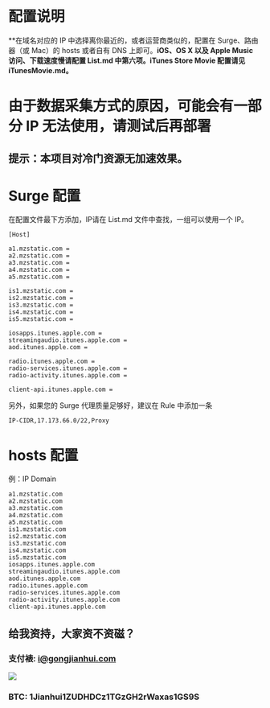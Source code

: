 # 配置说明
**在域名对应的 IP 中选择离你最近的，或者运营商类似的，配置在 Surge、路由器（或 Mac）的 hosts 或者自有 DNS 上即可。**iOS、OS X 以及 Apple Music 访问、下载速度慢请配置 List.md 中第六项。iTunes Store Movie 配置请见 iTunesMovie.md。**

# 由于数据采集方式的原因，可能会有一部分 IP 无法使用，请测试后再部署

## 提示：本项目对冷门资源无加速效果。

# Surge 配置
在配置文件最下方添加，IP请在 List.md 文件中查找，一组可以使用一个 IP。

```
[Host]

a1.mzstatic.com = 
a2.mzstatic.com = 
a3.mzstatic.com = 
a4.mzstatic.com = 
a5.mzstatic.com = 

is1.mzstatic.com = 
is2.mzstatic.com = 
is3.mzstatic.com = 
is4.mzstatic.com = 
is5.mzstatic.com = 

iosapps.itunes.apple.com = 
streamingaudio.itunes.apple.com = 
aod.itunes.apple.com = 

radio.itunes.apple.com = 
radio-services.itunes.apple.com = 
radio-activity.itunes.apple.com = 

client-api.itunes.apple.com = 
```
另外，如果您的 Surge 代理质量足够好，建议在 Rule 中添加一条
```
IP-CIDR,17.173.66.0/22,Proxy
```

# hosts 配置
例：IP Domain
```
a1.mzstatic.com 
a2.mzstatic.com
a3.mzstatic.com
a4.mzstatic.com
a5.mzstatic.com
is1.mzstatic.com
is2.mzstatic.com
is3.mzstatic.com
is4.mzstatic.com
is5.mzstatic.com
iosapps.itunes.apple.com
streamingaudio.itunes.apple.com
aod.itunes.apple.com
radio.itunes.apple.com
radio-services.itunes.apple.com
radio-activity.itunes.apple.com
client-api.itunes.apple.com
```

## 给我资持，大家资不资磁？
### 支付裱: i@gongjianhui.com
![](https://ooo.0o0.ooo/2016/01/28/56aaef6758139.jpg)
### BTC: 1Jianhui1ZUDHDCz1TGzGH2rWaxas1GS9S



